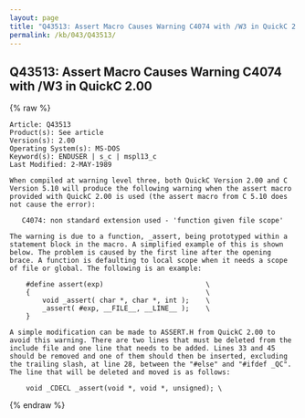 ```yaml
---
layout: page
title: "Q43513: Assert Macro Causes Warning C4074 with /W3 in QuickC 2.00"
permalink: /kb/043/Q43513/
---
```


## Q43513: Assert Macro Causes Warning C4074 with /W3 in QuickC 2.00

{% raw %}

	Article: Q43513
	Product(s): See article
	Version(s): 2.00
	Operating System(s): MS-DOS
	Keyword(s): ENDUSER | s_c | mspl13_c
	Last Modified: 2-MAY-1989
	
	When compiled at warning level three, both QuickC Version 2.00 and C
	Version 5.10 will produce the following warning when the assert macro
	provided with QuickC 2.00 is used (the assert macro from C 5.10 does
	not cause the error):
	
	   C4074: non standard extension used - 'function given file scope'
	
	The warning is due to a function, _assert, being prototyped within a
	statement block in the macro. A simplified example of this is shown
	below. The problem is caused by the first line after the opening
	brace. A function is defaulting to local scope when it needs a scope
	of file or global. The following is an example:
	
	    #define assert(exp)                         \
	    {                                           \
	        void _assert( char *, char *, int );    \
	        _assert( #exp, __FILE__, __LINE__ );    \
	    }
	
	A simple modification can be made to ASSERT.H from QuickC 2.00 to
	avoid this warning. There are two lines that must be deleted from the
	include file and one line that needs to be added. Lines 33 and 45
	should be removed and one of them should then be inserted, excluding
	the trailing slash, at line 28, between the "#else" and "#ifdef _QC".
	The line that will be deleted and moved is as follows:
	
	    void _CDECL _assert(void *, void *, unsigned); \

{% endraw %}
